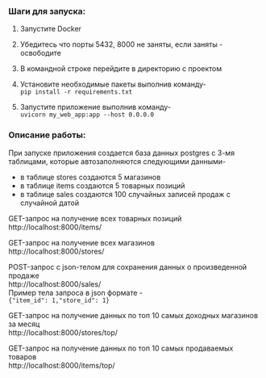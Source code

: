 ### Шаги для запуска: ### 

1. Запустите Docker

1. Убедитесь что порты 5432, 8000 не заняты, если заняты - освободите

2. В командной строке перейдите в директорию с проектом

3. Установите необходимые пакеты выполнив команду-  
`pip install -r requirements.txt`

4. Запустите приложение выполнив команду-  
`uvicorn my_web_app:app --host 0.0.0.0`


### Описание работы: ### 

При запуске приложения создается база данных postgres с 3-мя таблицами, которые автозаполняются следующими данными-
- в таблице stores создаются 5 магазинов
- в таблице items создаются 5 товарных позиций
- в таблице sales создаются 100 случайных записей продаж с случайной датой

GET-запрос на получение всех товарных позиций  
http://localhost:8000/items/

GET-запрос на получение всех магазинов  
http://localhost:8000/stores/

POST-запрос с json-телом для сохранения данных о произведенной продаже  
http://localhost:8000/sales/  
    Пример тела запроса в json формате -  
        `{"item_id": 1,"store_id": 1}`  

GET-запрос на получение данных по топ 10 самых доходных магазинов за месяц  
http://localhost:8000/stores/top/

GET-запрос на получение данных по топ 10 самых продаваемых товаров  
http://localhost:8000/items/top/                
